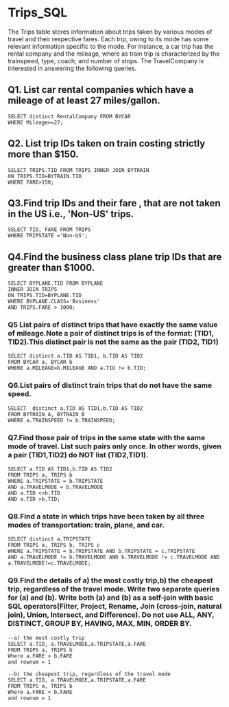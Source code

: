 # Trips_SQL
The Trips table stores information about trips taken by various modes of travel and their respective fares. Each trip, owing to its mode has some relevant information specific to the mode. For instance, a car trip has the rental company and the mileage, where as train trip is characterized by the trainspeed, type, coach, and number of stops. The TravelCompany is interested in answering the following queries. 

## Q1. List car rental companies which have a mileage of at least 27 miles/gallon. 
```
SELECT distinct RentalCompany FROM BYCAR
WHERE Mileage>=27;
```
## Q2. List trip IDs taken on train costing strictly more than $150.
```
SELECT TRIPS.TID FROM TRIPS INNER JOIN BYTRAIN
ON TRIPS.TID=BYTRAIN.TID
WHERE FARE>150;
```
## Q3.Find trip IDs and their fare , that are not taken in the US i.e., 'Non-US' trips. 
```
SELECT TID, FARE FROM TRIPS
WHERE TRIPSTATE ='Non-US';
```
## Q4.Find the business class plane trip IDs that are greater than $1000.
```
SELECT BYPLANE.TID FROM BYPLANE
INNER JOIN TRIPS
ON TRIPS.TID=BYPLANE.TID
WHERE BYPLANE.CLASS='Business'
AND TRIPS.FARE > 1000;
```

### Q5 List pairs of distinct trips that have exactly the same value of mileage.Note a pair of distinct trips is of the format: (TID1, TID2).This distinct pair is not the same as the pair (TID2, TID1)
```
SELECT distinct a.TID AS TID1, b.TID AS TID2
FROM BYCAR a, BYCAR b
WHERE a.MILEAGE=b.MILEAGE AND a.TID != b.TID;
```

### Q6.List pairs of distinct train trips that do not have the same speed.
```
SELECT  distinct a.TID AS TID1,b.TID AS TID2
FROM BYTRAIN A, BYTRAIN B
WHERE a.TRAINSPEED != b.TRAINSPEED;
```

### Q7.Find those pair of trips in the same state with the same mode of travel. List such pairs only once. In other words, given a pair (TID1,TID2) do NOT list (TID2,TID1).
```
SELECT a.TID AS TID1,b.TID AS TID2
FROM TRIPS a, TRIPS b
WHERE a.TRIPSTATE = b.TRIPSTATE
AND a.TRAVELMODE = b.TRAVELMODE
AND a.TID <>b.TID
AND a.TID >b.TID;
```

### Q8.Find a state in which trips have been taken by all three modes of transportation: train, plane, and car.
```
SELECT distinct a.TRIPSTATE
FROM TRIPS a, TRIPS b, TRIPS c
WHERE a.TRIPSTATE = b.TRIPSTATE AND b.TRIPSTATE = c.TRIPSTATE
AND a.TRAVELMODE != b.TRAVELMODE AND b.TRAVELMODE != c.TRAVELMODE AND a.TRAVELMODE!=c.TRAVELMODE;
```
### Q9.Find the details of a) the most costly trip,b) the cheapest trip, regardless of the travel mode. Write two separate queries for (a) and (b). Write both (a) and (b) as a self-join with basic SQL operators(Filter, Project, Rename, Join (cross-join, natural join), Union, Intersect, and Difference). Do not use ALL, ANY, DISTINCT, GROUP BY, HAVING, MAX, MIN, ORDER BY.
```
--a) the most costly trip
SELECT a.TID, a.TRAVELMODE,a.TRIPSTATE,a.FARE
FROM TRIPS a, TRIPS b
Where a.FARE > b.FARE
and rownum = 1

--b) the cheapest trip, regardless of the travel mode
SELECT a.TID, a.TRAVELMODE,a.TRIPSTATE,a.FARE
FROM TRIPS a, TRIPS b
Where a.FARE < b.FARE
and rownum = 1
```



